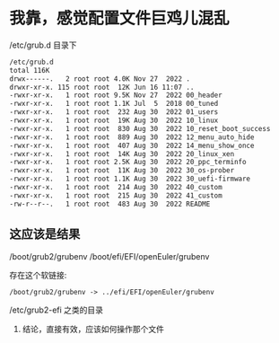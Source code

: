 # 我靠，感觉配置文件巨鸡儿混乱

/etc/grub.d 目录下

```txt
/etc/grub.d
total 116K
drwx------.   2 root root 4.0K Nov 27  2022 .
drwxr-xr-x. 115 root root  12K Jun 16 11:07 ..
-rwxr-xr-x.   1 root root 9.5K Nov 27  2022 00_header
-rwxr-xr-x.   1 root root 1.1K Jul  5  2018 00_tuned
-rwxr-xr-x.   1 root root  232 Aug 30  2022 01_users
-rwxr-xr-x.   1 root root  19K Aug 30  2022 10_linux
-rwxr-xr-x.   1 root root  830 Aug 30  2022 10_reset_boot_success
-rwxr-xr-x.   1 root root  889 Aug 30  2022 12_menu_auto_hide
-rwxr-xr-x.   1 root root  407 Aug 30  2022 14_menu_show_once
-rwxr-xr-x.   1 root root  14K Aug 30  2022 20_linux_xen
-rwxr-xr-x.   1 root root 2.5K Aug 30  2022 20_ppc_terminfo
-rwxr-xr-x.   1 root root  11K Aug 30  2022 30_os-prober
-rwxr-xr-x.   1 root root 1.1K Aug 30  2022 30_uefi-firmware
-rwxr-xr-x.   1 root root  214 Aug 30  2022 40_custom
-rwxr-xr-x.   1 root root  215 Aug 30  2022 41_custom
-rw-r--r--.   1 root root  483 Aug 30  2022 README
```

## 这应该是结果
/boot/grub2/grubenv
/boot/efi/EFI/openEuler/grubenv


存在这个软链接:
```txt
/boot/grub2/grubenv -> ../efi/EFI/openEuler/grubenv
```

/etc/grub2-efi 之类的目录

1. 结论，直接有效，应该如何操作那个文件
